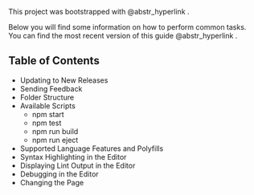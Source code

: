 This project was bootstrapped with @abstr_hyperlink .

Below you will find some information on how to perform common tasks.  
You can find the most recent version of this guide @abstr_hyperlink .

## Table of Contents

  * Updating to New Releases
  * Sending Feedback
  * Folder Structure
  * Available Scripts 
    * npm start
    * npm test
    * npm run build
    * npm run eject
  * Supported Language Features and Polyfills
  * Syntax Highlighting in the Editor
  * Displaying Lint Output in the Editor
  * Debugging in the Editor
  * Changing the Page <code><title></code>
  * Installing a Dependency
  * Importing a Component
  * Adding a Stylesheet
  * Post-Processing CSS
  * Adding a CSS Preprocessor (Sass, Less etc.)
  * Adding Images and Fonts
  * Using the <code>public</code> Folder 
    * Changing the HTML
    * Adding Assets Outside of the Module System
    * When to Use the <code>public</code> Folder
  * Using Global Variables
  * Adding Bootstrap 
    * Using a Custom Theme
  * Adding Flow
  * Adding Custom Environment Variables 
    * Referencing Environment Variables in the HTML
    * Adding Temporary Environment Variables In Your Shell
    * Adding Development Environment Variables In <code>.env</code>
  * Can I Use Decorators?
  * Integrating with an API Backend 
    * Node
    * Ruby on Rails
  * Proxying API Requests in Development
  * Using HTTPS in Development
  * Generating Dynamic <code><meta></code> Tags on the Server
  * Pre-Rendering into Static HTML Files
  * Injecting Data from the Server into the Page
  * Running Tests 
    * Filename Conventions
    * Command Line Interface
    * Version Control Integration
    * Writing Tests
    * Testing Components
    * Using Third Party Assertion Libraries
    * Initializing Test Environment
    * Focusing and Excluding Tests
    * Coverage Reporting
    * Continuous Integration
    * Disabling jsdom
    * Snapshot Testing
    * Editor Integration
  * Developing Components in Isolation
  * Making a Progressive Web App
  * Deployment 
    * Static Server
    * Other Solutions
    * Serving Apps with Client-Side Routing
    * Building for Relative Paths
    * Azure
    * Firebase
    * GitHub Pages
    * Heroku
    * Modulus
    * Netlify
    * Now
    * S @abstr_number and CloudFront
    * Surge
  * Advanced Configuration
  * Troubleshooting 
    * <code>npm start</code> doesn’t detect changes
    * <code>npm test</code> hangs on macOS Sierra
    * <code>npm run build</code> silently fails
    * <code>npm run build</code> fails on Heroku
  * Something Missing?



## Updating to New Releases

Create React App is divided into two packages:

  * `create-react-app` is a global command-line utility that you use to create new projects.
  * `react-scripts` is a development dependency in the generated projects (including this one).



You almost never need to update `create-react-app` itself: it delegates all the setup to `react-scripts`.

When you run `create-react-app`, it always creates the project with the latest version of `react-scripts` so you’ll get all the new features and improvements in newly created apps automatically.

To update an existing project to a new version of `react-scripts`, @abstr_hyperlink , find the version you’re currently on (check `package.json` in this folder if you’re not sure), and apply the migration instructions for the newer versions.

In most cases bumping the `react-scripts` version in `package.json` and running `npm install` in this folder should be enough, but it’s good to consult the @abstr_hyperlink for potential breaking changes.

We commit to keeping the breaking changes minimal so you can upgrade `react-scripts` painlessly.

## Sending Feedback

We are always open to @abstr_hyperlink .

## Folder Structure

After creation, your project should look like this:

@abstr_code_section 

For the project to build, **these files must exist with exact filenames** :

  * `public/index.html` is the page template;
  * `src/index.js` is the JavaScript entry point.



You can delete or rename the other files.

You may create subdirectories inside `src`. For faster rebuilds, only files inside `src` are processed by Webpack.  
You need to **put any JS and CSS files inside`src`** , or Webpack won’t see them.

Only files inside `public` can be used from `public/index.html`.  
Read instructions below for using assets from JavaScript and HTML.

You can, however, create more top-level directories.  
They will not be included in the production build so you can use them for things like documentation.

## Available Scripts

In the project directory, you can run:

### `npm start`

Runs the app in the development mode.  
Open @abstr_hyperlink to view it in the browser.

The page will reload if you make edits.  
You will also see any lint errors in the console.

### `npm test`

Launches the test runner in the interactive watch mode.  
See the section about running tests for more information.

### `npm run build`

Builds the app for production to the `build` folder.  
It correctly bundles React in production mode and optimizes the build for the best performance.

The build is minified and the filenames include the hashes.  
Your app is ready to be deployed!

See the section about deployment for more information.

### `npm run eject`

**Note: this is a one-way operation. Once you`eject`, you can’t go back!**

If you aren’t satisfied with the build tool and configuration choices, you can `eject` at any time. This command will remove the single build dependency from your project.

Instead, it will copy all the configuration files and the transitive dependencies (Webpack, Babel, ESLint, etc) right into your project so you have full control over them. All of the commands except `eject` will still work, but they will point to the copied scripts so you can tweak them. At this point you’re on your own.

You don’t have to ever use `eject`. The curated feature set is suitable for small and middle deployments, and you shouldn’t feel obligated to use this feature. However we understand that this tool wouldn’t be useful if you couldn’t customize it when you are ready for it.

## Supported Language Features and Polyfills

This project supports a superset of the latest JavaScript standard.  
In addition to @abstr_hyperlink syntax features, it also supports:

  * @abstr_hyperlink (ES @abstr_number ).
  * @abstr_hyperlink (ES @abstr_number ).
  * @abstr_hyperlink (stage @abstr_number proposal).
  * @abstr_hyperlink (stage @abstr_number proposal).
  * @abstr_hyperlink and @abstr_hyperlink syntax.



Learn more about @abstr_hyperlink .

While we recommend to use experimental proposals with some caution, Facebook heavily uses these features in the product code, so we intend to provide @abstr_hyperlink if any of these proposals change in the future.

Note that **the project only includes a few ES @abstr_number @abstr_hyperlink** :

  * @abstr_hyperlink via @abstr_hyperlink .
  * @abstr_hyperlink via @abstr_hyperlink .
  * @abstr_hyperlink via @abstr_hyperlink .



If you use any other ES @abstr_number + features that need **runtime support** (such as `Array.from()` or `Symbol`), make sure you are including the appropriate polyfills manually, or that the browsers you are targeting already support them.

## Syntax Highlighting in the Editor

To configure the syntax highlighting in your favorite text editor, head to the @abstr_hyperlink and follow the instructions. Some of the most popular editors are covered.

## Displaying Lint Output in the Editor

> Note: this feature is available with `react-scripts@ @abstr_number . @abstr_number . @abstr_number` and higher.

Some editors, including Sublime Text, Atom, and Visual Studio Code, provide plugins for ESLint.

They are not required for linting. You should see the linter output right in your terminal as well as the browser console. However, if you prefer the lint results to appear right in your editor, there are some extra steps you can do.

You would need to install an ESLint plugin for your editor first.

> **A note for Atom`linter-eslint` users**
> 
> If you are using the Atom `linter-eslint` plugin, make sure that **Use global ESLint installation** option is checked:
> 
> @abstr_image 
> 
> **For Visual Studio Code users**
> 
> VS Code ESLint plugin automatically detects Create React App's configuration file. So you do not need to create `eslintrc.json` at the root directory, except when you want to add your own rules. In that case, you should include CRA's config by adding this line:
> 
> @abstr_code_section 

Then add this block to the `package.json` file of your project:

@abstr_code_section 

Finally, you will need to install some packages _globally_ :

@abstr_code_section 

We recognize that this is suboptimal, but it is currently required due to the way we hide the ESLint dependency. The ESLint team is already @abstr_hyperlink so this may become unnecessary in a couple of months.

## Debugging in the Editor

**This feature is currently only supported by @abstr_hyperlink editor.**

Visual Studio Code supports live-editing and debugging out of the box with Create React App. This enables you as a developer to write and debug your React code without leaving the editor, and most importantly it enables you to have a continuous development workflow, where context switching is minimal, as you don’t have to switch between tools.

You would need to have the latest version of @abstr_hyperlink and VS Code @abstr_hyperlink installed.

Then add the block below to your `launch.json` file and put it inside the `.vscode` folder in your app’s root directory.

@abstr_code_section 

Start your app by running `npm start`, and start debugging in VS Code by pressing `F @abstr_number` or by clicking the green debug icon. You can now write code, set breakpoints, make changes to the code, and debug your newly modified code—all from your editor.

## Changing the Page `<title>`

You can find the source HTML file in the `public` folder of the generated project. You may edit the `<title>` tag in it to change the title from “React App” to anything else.

Note that normally you wouldn’t edit files in the `public` folder very often. For example, adding a stylesheet is done without touching the HTML.

If you need to dynamically update the page title based on the content, you can use the browser @abstr_hyperlink API. For more complex scenarios when you want to change the title from React components, you can use @abstr_hyperlink , a third party library.

If you use a custom server for your app in production and want to modify the title before it gets sent to the browser, you can follow advice in this section. Alternatively, you can pre-build each page as a static HTML file which then loads the JavaScript bundle, which is covered here.

## Installing a Dependency

The generated project includes React and ReactDOM as dependencies. It also includes a set of scripts used by Create React App as a development dependency. You may install other dependencies (for example, React Router) with `npm`:

@abstr_code_section 

## Importing a Component

This project setup supports ES @abstr_number modules thanks to Babel.  
While you can still use `require()` and `module.exports`, we encourage you to use @abstr_hyperlink instead.

For example:

### `Button.js`

@abstr_code_section 

### `DangerButton.js`

@abstr_code_section 

Be aware of the @abstr_hyperlink . It is a common source of mistakes.

We suggest that you stick to using default imports and exports when a module only exports a single thing (for example, a component). That’s what you get when you use `export default Button` and `import Button from './Button'`.

Named exports are useful for utility modules that export several functions. A module may have at most one default export and as many named exports as you like.

Learn more about ES @abstr_number modules:

  * @abstr_hyperlink 
  * @abstr_hyperlink 
  * @abstr_hyperlink 



## Adding a Stylesheet

This project setup uses @abstr_hyperlink for handling all assets. Webpack offers a custom way of “extending” the concept of `import` beyond JavaScript. To express that a JavaScript file depends on a CSS file, you need to **import the CSS from the JavaScript file** :

### `Button.css`

@abstr_code_section 

### `Button.js`

@abstr_code_section 

**This is not required for React** but many people find this feature convenient. You can read about the benefits of this approach @abstr_hyperlink . However you should be aware that this makes your code less portable to other build tools and environments than Webpack.

In development, expressing dependencies this way allows your styles to be reloaded on the fly as you edit them. In production, all CSS files will be concatenated into a single minified `.css` file in the build output.

If you are concerned about using Webpack-specific semantics, you can put all your CSS right into `src/index.css`. It would still be imported from `src/index.js`, but you could always remove that import if you later migrate to a different build tool.

## Post-Processing CSS

This project setup minifies your CSS and adds vendor prefixes to it automatically through @abstr_hyperlink so you don’t need to worry about it.

For example, this:

@abstr_code_section 

becomes this:

@abstr_code_section 

If you need to disable autoprefixing for some reason, @abstr_hyperlink .

## Adding a CSS Preprocessor (Sass, Less etc.)

Generally, we recommend that you don’t reuse the same CSS classes across different components. For example, instead of using a `.Button` CSS class in `<AcceptButton>` and `<RejectButton>` components, we recommend creating a `<Button>` component with its own `.Button` styles, that both `<AcceptButton>` and `<RejectButton>` can render (but @abstr_hyperlink ).

Following this rule often makes CSS preprocessors less useful, as features like mixins and nesting are replaced by component composition. You can, however, integrate a CSS preprocessor if you find it valuable. In this walkthrough, we will be using Sass, but you can also use Less, or another alternative.

First, let’s install the command-line interface for Sass:

@abstr_code_section 

Then in `package.json`, add the following lines to `scripts`:

@abstr_code_section 

> Note: To use a different preprocessor, replace `build-css` and `watch-css` commands according to your preprocessor’s documentation.

Now you can rename `src/App.css` to `src/App.scss` and run `npm run watch-css`. The watcher will find every Sass file in `src` subdirectories, and create a corresponding CSS file next to it, in our case overwriting `src/App.css`. Since `src/App.js` still imports `src/App.css`, the styles become a part of your application. You can now edit `src/App.scss`, and `src/App.css` will be regenerated.

To share variables between Sass files, you can use Sass imports. For example, `src/App.scss` and other component style files could include `@import "./shared.scss";` with variable definitions.

At this point you might want to remove all CSS files from the source control, and add `src/**/*.css` to your `.gitignore` file. It is generally a good practice to keep the build products outside of the source control.

As a final step, you may find it convenient to run `watch-css` automatically with `npm start`, and run `build-css` as a part of `npm run build`. You can use the `&&` operator to execute two scripts sequentially. However, there is no cross-platform way to run two scripts in parallel, so we will install a package for this:

@abstr_code_section 

Then we can change `start` and `build` scripts to include the CSS preprocessor commands:

@abstr_code_section 

Now running `npm start` and `npm run build` also builds Sass files. Note that `node-sass` seems to have an @abstr_hyperlink so you might need to restart the watcher when you create a file until it’s resolved.

## Adding Images and Fonts

With Webpack, using static assets like images and fonts works similarly to CSS.

You can **`import` an image right in a JavaScript module**. This tells Webpack to include that image in the bundle. Unlike CSS imports, importing an image or a font gives you a string value. This value is the final image path you can reference in your code.

Here is an example:

@abstr_code_section 

This ensures that when the project is built, Webpack will correctly move the images into the build folder, and provide us with correct paths.

This works in CSS too:

@abstr_code_section 

Webpack finds all relative module references in CSS (they start with `./`) and replaces them with the final paths from the compiled bundle. If you make a typo or accidentally delete an important file, you will see a compilation error, just like when you import a non-existent JavaScript module. The final filenames in the compiled bundle are generated by Webpack from content hashes. If the file content changes in the future, Webpack will give it a different name in production so you don’t need to worry about long-term caching of assets.

Please be advised that this is also a custom feature of Webpack.

**It is not required for React** but many people enjoy it (and React Native uses a similar mechanism for images).  
An alternative way of handling static assets is described in the next section.

## Using the `public` Folder

> Note: this feature is available with `react-scripts@ @abstr_number . @abstr_number . @abstr_number` and higher.

### Changing the HTML

The `public` folder contains the HTML file so you can tweak it, for example, to set the page title. The `<script>` tag with the compiled code will be added to it automatically during the build process.

### Adding Assets Outside of the Module System

You can also add other assets to the `public` folder.

Note that we normally encourage you to `import` assets in JavaScript files instead. For example, see the sections on adding a stylesheet and adding images and fonts. This mechanism provides a number of benefits:

  * Scripts and stylesheets get minified and bundled together to avoid extra network requests.
  * Missing files cause compilation errors instead of @abstr_number errors for your users.
  * Result filenames include content hashes so you don’t need to worry about browsers caching their old versions.



However there is an **escape hatch** that you can use to add an asset outside of the module system.

If you put a file into the `public` folder, it will **not** be processed by Webpack. Instead it will be copied into the build folder untouched. To reference assets in the `public` folder, you need to use a special variable called `PUBLIC_URL`.

Inside `index.html`, you can use it like this:

@abstr_code_section 

Only files inside the `public` folder will be accessible by `%PUBLIC_URL%` prefix. If you need to use a file from `src` or `node_modules`, you’ll have to copy it there to explicitly specify your intention to make this file a part of the build.

When you run `npm run build`, Create React App will substitute `%PUBLIC_URL%` with a correct absolute path so your project works even if you use client-side routing or host it at a non-root URL.

In JavaScript code, you can use `process.env.PUBLIC_URL` for similar purposes:

@abstr_code_section 

Keep in mind the downsides of this approach:

  * None of the files in `public` folder get post-processed or minified.
  * Missing files will not be called at compilation time, and will cause @abstr_number errors for your users.
  * Result filenames won’t include content hashes so you’ll need to add query arguments or rename them every time they change.



### When to Use the `public` Folder

Normally we recommend importing stylesheets, images, and fonts from JavaScript. The `public` folder is useful as a workaround for a number of less common cases:

  * You need a file with a specific name in the build output, such as @abstr_hyperlink .
  * You have thousands of images and need to dynamically reference their paths.
  * You want to include a small script like @abstr_hyperlink outside of the bundled code.
  * Some library may be incompatible with Webpack and you have no other option but to include it as a `<script>` tag.



Note that if you add a `<script>` that declares global variables, you also need to read the next section on using them.

## Using Global Variables

When you include a script in the HTML file that defines global variables and try to use one of these variables in the code, the linter will complain because it cannot see the definition of the variable.

You can avoid this by reading the global variable explicitly from the `window` object, for example:

@abstr_code_section 

This makes it obvious you are using a global variable intentionally rather than because of a typo.

Alternatively, you can force the linter to ignore any line by adding `// eslint-disable-line` after it.

## Adding Bootstrap

You don’t have to use @abstr_hyperlink together with React but it is a popular library for integrating Bootstrap with React apps. If you need it, you can integrate it with Create React App by following these steps:

Install React Bootstrap and Bootstrap from npm. React Bootstrap does not include Bootstrap CSS so this needs to be installed as well:

@abstr_code_section 

Import Bootstrap CSS and optionally Bootstrap theme CSS in the beginning of your `src/index.js` file:

@abstr_code_section 

Import required React Bootstrap components within `src/App.js` file or your custom component files:

@abstr_code_section 

Now you are ready to use the imported React Bootstrap components within your component hierarchy defined in the render method. Here is an example @abstr_hyperlink redone using React Bootstrap.

### Using a Custom Theme

Sometimes you might need to tweak the visual styles of Bootstrap (or equivalent package).  
We suggest the following approach:

  * Create a new package that depends on the package you wish to customize, e.g. Bootstrap.
  * Add the necessary build steps to tweak the theme, and publish your package on npm.
  * Install your own theme npm package as a dependency of your app.



Here is an example of adding a @abstr_hyperlink that follows these steps.

## Adding Flow

Flow is a static type checker that helps you write code with fewer bugs. Check out this @abstr_hyperlink if you are new to this concept.

Recent versions of @abstr_hyperlink work with Create React App projects out of the box.

To add Flow to a Create React App project, follow these steps:

@abstr_number . Run `npm install --save-dev flow-bin` (or `yarn add --dev flow-bin`). @abstr_number . Add `"flow": "flow"` to the `scripts` section of your `package.json`. @abstr_number . Run `npm run flow -- init` (or `yarn flow -- init`) to create a @abstr_hyperlink in the root directory. @abstr_number . Add `// @flow` to any files you want to type check (for example, to `src/App.js`).

Now you can run `npm run flow` (or `yarn flow`) to check the files for type errors. You can optionally use an IDE like @abstr_hyperlink for a better integrated experience. In the future we plan to integrate it into Create React App even more closely.

To learn more about Flow, check out @abstr_hyperlink .

## Adding Custom Environment Variables

> Note: this feature is available with `react-scripts@ @abstr_number . @abstr_number . @abstr_number` and higher.

Your project can consume variables declared in your environment as if they were declared locally in your JS files. By default you will have `NODE_ENV` defined for you, and any other environment variables starting with `REACT_APP_`.

**The environment variables are embedded during the build time**. Since Create React App produces a static HTML/CSS/JS bundle, it can’t possibly read them at runtime. To read them at runtime, you would need to load HTML into memory on the server and replace placeholders in runtime, just like described here. Alternatively you can rebuild the app on the server anytime you change them.

> Note: You must create custom environment variables beginning with `REACT_APP_`. Any other variables except `NODE_ENV` will be ignored to avoid accidentally @abstr_hyperlink . Changing any environment variables will require you to restart the development server if it is running.

These environment variables will be defined for you on `process.env`. For example, having an environment variable named `REACT_APP_SECRET_CODE` will be exposed in your JS as `process.env.REACT_APP_SECRET_CODE`.

There is also a special built-in environment variable called `NODE_ENV`. You can read it from `process.env.NODE_ENV`. When you run `npm start`, it is always equal to `'development'`, when you run `npm test` it is always equal to `'test'`, and when you run `npm run build` to make a production bundle, it is always equal to `'production'`. **You cannot override`NODE_ENV` manually.** This prevents developers from accidentally deploying a slow development build to production.

These environment variables can be useful for displaying information conditionally based on where the project is deployed or consuming sensitive data that lives outside of version control.

First, you need to have environment variables defined. For example, let’s say you wanted to consume a secret defined in the environment inside a `<form>`:

@abstr_code_section 

During the build, `process.env.REACT_APP_SECRET_CODE` will be replaced with the current value of the `REACT_APP_SECRET_CODE` environment variable. Remember that the `NODE_ENV` variable will be set for you automatically.

When you load the app in the browser and inspect the `<input>`, you will see its value set to `abcdef`, and the bold text will show the environment provided when using `npm start`:

@abstr_code_section 

The above form is looking for a variable called `REACT_APP_SECRET_CODE` from the environment. In order to consume this value, we need to have it defined in the environment. This can be done using two ways: either in your shell or in a `.env` file. Both of these ways are described in the next few sections.

Having access to the `NODE_ENV` is also useful for performing actions conditionally:

@abstr_code_section 

When you compile the app with `npm run build`, the minification step will strip out this condition, and the resulting bundle will be smaller.

### Referencing Environment Variables in the HTML

> Note: this feature is available with `react-scripts@ @abstr_number . @abstr_number . @abstr_number` and higher.

You can also access the environment variables starting with `REACT_APP_` in the `public/index.html`. For example:

@abstr_code_section 

Note that the caveats from the above section apply:

  * Apart from a few built-in variables (`NODE_ENV` and `PUBLIC_URL`), variable names must start with `REACT_APP_` to work.
  * The environment variables are injected at build time. If you need to inject them at runtime, follow this approach instead.



### Adding Temporary Environment Variables In Your Shell

Defining environment variables can vary between OSes. It’s also important to know that this manner is temporary for the life of the shell session.

#### Windows (cmd.exe)

@abstr_code_section 

(Note: the lack of whitespace is intentional.)

#### Linux, macOS (Bash)

@abstr_code_section 

### Adding Development Environment Variables In `.env`

> Note: this feature is available with `react-scripts@ @abstr_number . @abstr_number . @abstr_number` and higher.

To define permanent environment variables, create a file called `.env` in the root of your project:

@abstr_code_section 

These variables will act as the defaults if the machine does not explicitly set them.  
Please refer to the @abstr_hyperlink for more details.

> Note: If you are defining environment variables for development, your CI and/or hosting platform will most likely need these defined as well. Consult their documentation how to do this. For example, see the documentation for @abstr_hyperlink or @abstr_hyperlink .

## Can I Use Decorators?

Many popular libraries use @abstr_hyperlink in their documentation.  
Create React App doesn’t support decorator syntax at the moment because:

  * It is an experimental proposal and is subject to change.
  * The current specification version is not officially supported by Babel.
  * If the specification changes, we won’t be able to write a codemod because we don’t use them internally at Facebook.



However in many cases you can rewrite decorator-based code without decorators just as fine.  
Please refer to these two threads for reference:

  * @abstr_hyperlink 
  * @abstr_hyperlink 



Create React App will add decorator support when the specification advances to a stable stage.

## Integrating with an API Backend

These tutorials will help you to integrate your app with an API backend running on another port, using `fetch()` to access it.

### Node

Check out @abstr_hyperlink . You can find the companion GitHub repository @abstr_hyperlink .

### Ruby on Rails

Check out @abstr_hyperlink . You can find the companion GitHub repository @abstr_hyperlink .

## Proxying API Requests in Development

> Note: this feature is available with `react-scripts@ @abstr_number . @abstr_number . @abstr_number` and higher.

People often serve the front-end React app from the same host and port as their backend implementation.  
For example, a production setup might look like this after the app is deployed:

@abstr_code_section 

Such setup is **not** required. However, if you **do** have a setup like this, it is convenient to write requests like `fetch('/api/todos')` without worrying about redirecting them to another host or port during development.

To tell the development server to proxy any unknown requests to your API server in development, add a `proxy` field to your `package.json`, for example:

@abstr_code_section 

This way, when you `fetch('/api/todos')` in development, the development server will recognize that it’s not a static asset, and will proxy your request to `http://localhost: @abstr_number /api/todos` as a fallback. The development server will only attempt to send requests without a `text/html` accept header to the proxy.

Conveniently, this avoids @abstr_hyperlink and error messages like this in development:

@abstr_code_section 

Keep in mind that `proxy` only has effect in development (with `npm start`), and it is up to you to ensure that URLs like `/api/todos` point to the right thing in production. You don’t have to use the `/api` prefix. Any unrecognized request without a `text/html` accept header will be redirected to the specified `proxy`.

The `proxy` option supports HTTP, HTTPS and WebSocket connections.  
If the `proxy` option is **not** flexible enough for you, alternatively you can:

  * Enable CORS on your server ( @abstr_hyperlink ).
  * Use environment variables to inject the right server host and port into your app.



## Using HTTPS in Development

> Note: this feature is available with `react-scripts@ @abstr_number . @abstr_number . @abstr_number` and higher.

You may require the dev server to serve pages over HTTPS. One particular case where this could be useful is when using the "proxy" feature to proxy requests to an API server when that API server is itself serving HTTPS.

To do this, set the `HTTPS` environment variable to `true`, then start the dev server as usual with `npm start`:

#### Windows (cmd.exe)

@abstr_code_section 

(Note: the lack of whitespace is intentional.)

#### Linux, macOS (Bash)

@abstr_code_section 

Note that the server will use a self-signed certificate, so your web browser will almost definitely display a warning upon accessing the page.

## Generating Dynamic `<meta>` Tags on the Server

Since Create React App doesn’t support server rendering, you might be wondering how to make `<meta>` tags dynamic and reflect the current URL. To solve this, we recommend to add placeholders into the HTML, like this:

@abstr_code_section 

Then, on the server, regardless of the backend you use, you can read `index.html` into memory and replace `__OG_TITLE__`, `__OG_DESCRIPTION__`, and any other placeholders with values depending on the current URL. Just make sure to sanitize and escape the interpolated values so that they are safe to embed into HTML!

If you use a Node server, you can even share the route matching logic between the client and the server. However duplicating it also works fine in simple cases.

## Pre-Rendering into Static HTML Files

If you’re hosting your `build` with a static hosting provider you can use @abstr_hyperlink to generate HTML pages for each route, or relative link, in your application. These pages will then seamlessly become active, or “hydrated”, when the JavaScript bundle has loaded.

There are also opportunities to use this outside of static hosting, to take the pressure off the server when generating and caching routes.

The primary benefit of pre-rendering is that you get the core content of each page _with_ the HTML payload—regardless of whether or not your JavaScript bundle successfully downloads. It also increases the likelihood that each route of your application will be picked up by search engines.

You can read more about @abstr_hyperlink .

## Injecting Data from the Server into the Page

Similarly to the previous section, you can leave some placeholders in the HTML that inject global variables, for example:

@abstr_code_section 

Then, on the server, you can replace `__SERVER_DATA__` with a JSON of real data right before sending the response. The client code can then read `window.SERVER_DATA` to use it. **Make sure to @abstr_hyperlink as it makes your app vulnerable to XSS attacks.**

## Running Tests

> Note: this feature is available with `react-scripts@ @abstr_number . @abstr_number . @abstr_number` and higher.  
>  @abstr_hyperlink 

Create React App uses @abstr_hyperlink as its test runner. To prepare for this integration, we did a @abstr_hyperlink of Jest so if you heard bad things about it years ago, give it another try.

Jest is a Node-based runner. This means that the tests always run in a Node environment and not in a real browser. This lets us enable fast iteration speed and prevent flakiness.

While Jest provides browser globals such as `window` thanks to @abstr_hyperlink , they are only approximations of the real browser behavior. Jest is intended to be used for unit tests of your logic and your components rather than the DOM quirks.

We recommend that you use a separate tool for browser end-to-end tests if you need them. They are beyond the scope of Create React App.

### Filename Conventions

Jest will look for test files with any of the following popular naming conventions:

  * Files with `.js` suffix in `__tests__` folders.
  * Files with `.test.js` suffix.
  * Files with `.spec.js` suffix.



The `.test.js` / `.spec.js` files (or the `__tests__` folders) can be located at any depth under the `src` top level folder.

We recommend to put the test files (or `__tests__` folders) next to the code they are testing so that relative imports appear shorter. For example, if `App.test.js` and `App.js` are in the same folder, the test just needs to `import App from './App'` instead of a long relative path. Colocation also helps find tests more quickly in larger projects.

### Command Line Interface

When you run `npm test`, Jest will launch in the watch mode. Every time you save a file, it will re-run the tests, just like `npm start` recompiles the code.

The watcher includes an interactive command-line interface with the ability to run all tests, or focus on a search pattern. It is designed this way so that you can keep it open and enjoy fast re-runs. You can learn the commands from the “Watch Usage” note that the watcher prints after every run:

@abstr_image 

### Version Control Integration

By default, when you run `npm test`, Jest will only run the tests related to files changed since the last commit. This is an optimization designed to make your tests runs fast regardless of how many tests you have. However it assumes that you don’t often commit the code that doesn’t pass the tests.

Jest will always explicitly mention that it only ran tests related to the files changed since the last commit. You can also press `a` in the watch mode to force Jest to run all tests.

Jest will always run all tests on a continuous integration server or if the project is not inside a Git or Mercurial repository.

### Writing Tests

To create tests, add `it()` (or `test()`) blocks with the name of the test and its code. You may optionally wrap them in `describe()` blocks for logical grouping but this is neither required nor recommended.

Jest provides a built-in `expect()` global function for making assertions. A basic test could look like this:

@abstr_code_section 

All `expect()` matchers supported by Jest are @abstr_hyperlink .  
You can also use @abstr_hyperlink to create “spies” or mock functions.

### Testing Components

There is a broad spectrum of component testing techniques. They range from a “smoke test” verifying that a component renders without throwing, to shallow rendering and testing some of the output, to full rendering and testing component lifecycle and state changes.

Different projects choose different testing tradeoffs based on how often components change, and how much logic they contain. If you haven’t decided on a testing strategy yet, we recommend that you start with creating simple smoke tests for your components:

@abstr_code_section 

This test mounts a component and makes sure that it didn’t throw during rendering. Tests like this provide a lot value with very little effort so they are great as a starting point, and this is the test you will find in `src/App.test.js`.

When you encounter bugs caused by changing components, you will gain a deeper insight into which parts of them are worth testing in your application. This might be a good time to introduce more specific tests asserting specific expected output or behavior.

If you’d like to test components in isolation from the child components they render, we recommend using @abstr_hyperlink from @abstr_hyperlink . You can write a smoke test with it too:

@abstr_code_section 

@abstr_code_section 

Unlike the previous smoke test using `ReactDOM.render()`, this test only renders `<App>` and doesn’t go deeper. For example, even if `<App>` itself renders a `<Button>` that throws, this test will pass. Shallow rendering is great for isolated unit tests, but you may still want to create some full rendering tests to ensure the components integrate correctly. Enzyme supports @abstr_hyperlink , and you can also use it for testing state changes and component lifecycle.

You can read the @abstr_hyperlink for more testing techniques. Enzyme documentation uses Chai and Sinon for assertions but you don’t have to use them because Jest provides built-in `expect()` and `jest.fn()` for spies.

Here is an example from Enzyme documentation that asserts specific output, rewritten to use Jest matchers:

@abstr_code_section 

All Jest matchers are @abstr_hyperlink .  
Nevertheless you can use a third-party assertion library like @abstr_hyperlink if you want to, as described below.

Additionally, you might find @abstr_hyperlink helpful to simplify your tests with readable matchers. The above `contains` code can be written simpler with jest-enzyme.

@abstr_code_section 

To setup jest-enzyme with Create React App, follow the instructions for initializing your test environment to import `jest-enzyme`.

@abstr_code_section 

@abstr_code_section 

### Using Third Party Assertion Libraries

We recommend that you use `expect()` for assertions and `jest.fn()` for spies. If you are having issues with them please @abstr_hyperlink , and we’ll fix them. We intend to keep making them better for React, supporting, for example, @abstr_hyperlink .

However, if you are used to other libraries, such as @abstr_hyperlink and @abstr_hyperlink , or if you have existing code using them that you’d like to port over, you can import them normally like this:

@abstr_code_section 

and then use them in your tests like you normally do.

### Initializing Test Environment

> Note: this feature is available with `react-scripts@ @abstr_number . @abstr_number . @abstr_number` and higher.

If your app uses a browser API that you need to mock in your tests or if you just need a global setup before running your tests, add a `src/setupTests.js` to your project. It will be automatically executed before running your tests.

For example:

#### `src/setupTests.js`

@abstr_code_section 

### Focusing and Excluding Tests

You can replace `it()` with `xit()` to temporarily exclude a test from being executed.  
Similarly, `fit()` lets you focus on a specific test without running any other tests.

### Coverage Reporting

Jest has an integrated coverage reporter that works well with ES @abstr_number and requires no configuration.  
Run `npm test -- --coverage` (note extra `--` in the middle) to include a coverage report like this:

@abstr_image 

Note that tests run much slower with coverage so it is recommended to run it separately from your normal workflow.

### Continuous Integration

By default `npm test` runs the watcher with interactive CLI. However, you can force it to run tests once and finish the process by setting an environment variable called `CI`.

When creating a build of your application with `npm run build` linter warnings are not checked by default. Like `npm test`, you can force the build to perform a linter warning check by setting the environment variable `CI`. If any warnings are encountered then the build fails.

Popular CI servers already set the environment variable `CI` by default but you can do this yourself too:

### On CI servers

#### Travis CI

@abstr_number . Following the @abstr_hyperlink guide for syncing your GitHub repository with Travis. You may need to initialize some settings manually in your @abstr_hyperlink page. @abstr_number . Add a `.travis.yml` file to your git repository. @abstr_code_section @abstr_number . Trigger your first build with a git push. @abstr_number . @abstr_hyperlink if needed.

### On your own environment

##### Windows (cmd.exe)

@abstr_code_section 

@abstr_code_section 

(Note: the lack of whitespace is intentional.)

##### Linux, macOS (Bash)

@abstr_code_section 

@abstr_code_section 

The test command will force Jest to run tests once instead of launching the watcher.

> If you find yourself doing this often in development, please @abstr_hyperlink to tell us about your use case because we want to make watcher the best experience and are open to changing how it works to accommodate more workflows.

The build command will check for linter warnings and fail if any are found.

### Disabling jsdom

By default, the `package.json` of the generated project looks like this:

@abstr_code_section 

If you know that none of your tests depend on @abstr_hyperlink , you can safely remove `--env=jsdom`, and your tests will run faster.  
To help you make up your mind, here is a list of APIs that **need jsdom** :

  * Any browser globals like `window` and `document`
  * @abstr_hyperlink 
  * @abstr_hyperlink ( @abstr_hyperlink for the above)
  * @abstr_hyperlink in @abstr_hyperlink 



In contrast, **jsdom is not needed** for the following APIs:

  * @abstr_hyperlink (shallow rendering)
  * @abstr_hyperlink in @abstr_hyperlink 



Finally, jsdom is also not needed for @abstr_hyperlink .

### Snapshot Testing

Snapshot testing is a feature of Jest that automatically generates text snapshots of your components and saves them on the disk so if the UI output changes, you get notified without manually writing any assertions on the component output. @abstr_hyperlink 

### Editor Integration

If you use @abstr_hyperlink , there is a @abstr_hyperlink which works with Create React App out of the box. This provides a lot of IDE-like features while using a text editor: showing the status of a test run with potential fail messages inline, starting and stopping the watcher automatically, and offering one-click snapshot updates.

@abstr_image 

## Developing Components in Isolation

Usually, in an app, you have a lot of UI components, and each of them has many different states. For an example, a simple button component could have following states:

  * With a text label.
  * With an emoji.
  * In the disabled mode.



Usually, it’s hard to see these states without running a sample app or some examples.

Create React App doesn’t include any tools for this by default, but you can easily add @abstr_hyperlink to your project. **It is a third-party tool that lets you develop components and see all their states in isolation from your app**.

@abstr_image 

You can also deploy your Storybook as a static app. This way, everyone in your team can view and review different states of UI components without starting a backend server or creating an account in your app.

**Here’s how to setup your app with Storybook:**

First, install the following npm package globally:

@abstr_code_section 

Then, run the following command inside your app’s directory:

@abstr_code_section 

After that, follow the instructions on the screen.

Learn more about React Storybook:

  * Screencast: @abstr_hyperlink 
  * @abstr_hyperlink 
  * @abstr_hyperlink 
  * @abstr_hyperlink with React Storybook



## Making a Progressive Web App

You can turn your React app into a @abstr_hyperlink by following the steps in @abstr_hyperlink .

## Deployment

`npm run build` creates a `build` directory with a production build of your app. Set up your favourite HTTP server so that a visitor to your site is served `index.html`, and requests to static paths like `/static/js/main.<hash>.js` are served with the contents of the `/static/js/main.<hash>.js` file.

### Static Server

For environments using @abstr_hyperlink , the easiest way to handle this would be to install @abstr_hyperlink and let it handle the rest:

@abstr_code_section 

The last command shown above will serve your static site on the port _* @abstr_number *_. Like many of @abstr_hyperlink ’s internal settings, the port can be adjusted using the `-p` or `--port` flags.

Run this command to get a full list of the options available:

@abstr_code_section 

### Other Solutions

You don’t necessarily need a static server in order to run a Create React App project in production. It works just as fine integrated into an existing dynamic one.

Here’s a programmatic example using @abstr_hyperlink and @abstr_hyperlink :

@abstr_code_section 

The choice of your server software isn’t important either. Since Create React App is completely platform-agnostic, there’s no need to explicitly use Node.

The `build` folder with static assets is the only output produced by Create React App.

However this is not quite enough if you use client-side routing. Read the next section if you want to support URLs like `/todos/ @abstr_number` in your single-page app.

### Serving Apps with Client-Side Routing

If you use routers that use the HTML @abstr_number @abstr_hyperlink under the hood (for example, @abstr_hyperlink with `browserHistory`), many static file servers will fail. For example, if you used React Router with a route for `/todos/ @abstr_number`, the development server will respond to `localhost: @abstr_number /todos/ @abstr_number` properly, but an Express serving a production build as above will not.

This is because when there is a fresh page load for a `/todos/ @abstr_number`, the server looks for the file `build/todos/ @abstr_number` and does not find it. The server needs to be configured to respond to a request to `/todos/ @abstr_number` by serving `index.html`. For example, we can amend our Express example above to serve `index.html` for any unknown paths:

@abstr_code_section 

If you’re using @abstr_hyperlink , you need to create a `.htaccess` file in the `public` folder that looks like this:

@abstr_code_section 

It will get copied to the `build` folder when you run `npm run build`.

Now requests to `/todos/ @abstr_number` will be handled correctly both in development and in production.

### Building for Relative Paths

By default, Create React App produces a build assuming your app is hosted at the server root.  
To override this, specify the `homepage` in your `package.json`, for example:

@abstr_code_section 

This will let Create React App correctly infer the root path to use in the generated HTML file.

#### Serving the Same Build from Different Paths

> Note: this feature is available with `react-scripts@ @abstr_number . @abstr_number . @abstr_number` and higher.

If you are not using the HTML @abstr_number `pushState` history API or not using client-side routing at all, it is unnecessary to specify the URL from which your app will be served. Instead, you can put this in your `package.json`:

@abstr_code_section 

This will make sure that all the asset paths are relative to `index.html`. You will then be able to move your app from `http://mywebsite.com` to `http://mywebsite.com/relativepath` or even `http://mywebsite.com/relative/path` without having to rebuild it.

### Azure

See @abstr_hyperlink blog post on how to deploy your React app to @abstr_hyperlink .

### Firebase

Install the Firebase CLI if you haven’t already by running `npm install -g firebase-tools`. Sign up for a @abstr_hyperlink and create a new project. Run `firebase login` and login with your previous created Firebase account.

Then run the `firebase init` command from your project’s root. You need to choose the **Hosting: Configure and deploy Firebase Hosting sites** and choose the Firebase project you created in the previous step. You will need to agree with `database.rules.json` being created, choose `build` as the public directory, and also agree to **Configure as a single-page app** by replying with `y`.

@abstr_code_section 

Now, after you create a production build with `npm run build`, you can deploy it by running `firebase deploy`.

@abstr_code_section 

For more information see @abstr_hyperlink .

### GitHub Pages

> Note: this feature is available with `react-scripts@ @abstr_number . @abstr_number . @abstr_number` and higher.

#### Step @abstr_number : Add `homepage` to `package.json`

**The step below is important!**  
**If you skip it, your app will not deploy correctly.**

Open your `package.json` and add a `homepage` field:

@abstr_code_section 

Create React App uses the `homepage` field to determine the root URL in the built HTML file.

#### Step @abstr_number : Install `gh-pages` and add `deploy` to `scripts` in `package.json`

Now, whenever you run `npm run build`, you will see a cheat sheet with instructions on how to deploy to GitHub Pages.

To publish it at @abstr_hyperlink , run:

@abstr_code_section 

Add the following scripts in your `package.json`:

@abstr_code_section 

The `predeploy` script will run automatically before `deploy` is run.

#### Step @abstr_number : Deploy the site by running `npm run deploy`

Then run:

@abstr_code_section 

#### Step @abstr_number : Ensure your project’s settings use `gh-pages`

Finally, make sure **GitHub Pages** option in your GitHub project settings is set to use the `gh-pages` branch:

@abstr_image 

#### Step @abstr_number : Optionally, configure the domain

You can configure a custom domain with GitHub Pages by adding a `CNAME` file to the `public/` folder.

#### Notes on client-side routing

GitHub Pages doesn’t support routers that use the HTML @abstr_number `pushState` history API under the hood (for example, React Router using `browserHistory`). This is because when there is a fresh page load for a url like `http://user.github.io/todomvc/todos/ @abstr_number`, where `/todos/ @abstr_number` is a frontend route, the GitHub Pages server returns @abstr_number because it knows nothing of `/todos/ @abstr_number`. If you want to add a router to a project hosted on GitHub Pages, here are a couple of solutions:

  * You could switch from using HTML @abstr_number history API to routing with hashes. If you use React Router, you can switch to `hashHistory` for this effect, but the URL will be longer and more verbose (for example, `http://user.github.io/todomvc/#/todos/ @abstr_number ?_k=yknaj`). @abstr_hyperlink about different history implementations in React Router.
  * Alternatively, you can use a trick to teach GitHub Pages to handle @abstr_number by redirecting to your `index.html` page with a special redirect parameter. You would need to add a `@abstr_number .html` file with the redirection code to the `build` folder before deploying your project, and you’ll need to add code handling the redirect parameter to `index.html`. You can find a detailed explanation of this technique @abstr_hyperlink .



### Heroku

Use the @abstr_hyperlink .  
You can find instructions in @abstr_hyperlink .

#### Resolving Heroku Deployment Errors

Sometimes `npm run build` works locally but fails during deploy via Heroku. Following are the most common cases.

##### "Module not found: Error: Cannot resolve 'file' or 'directory'"

If you get something like this:

@abstr_code_section 

It means you need to ensure that the lettercase of the file or directory you `import` matches the one you see on your filesystem or on GitHub.

This is important because Linux (the operating system used by Heroku) is case sensitive. So `MyDirectory` and `mydirectory` are two distinct directories and thus, even though the project builds locally, the difference in case breaks the `import` statements on Heroku remotes.

##### "Could not find a required file."

If you exclude or ignore necessary files from the package you will see a error similar this one:

@abstr_code_section 

In this case, ensure that the file is there with the proper lettercase and that’s not ignored on your local `.gitignore` or `~/.gitignore_global`.

### Modulus

See the @abstr_hyperlink on how to deploy your react app to Modulus.

## Netlify

**To do a manual deploy to Netlify’s CDN:**

@abstr_code_section 

Choose `build` as the path to deploy.

**To setup continuous delivery:**

With this setup Netlify will build and deploy when you push to git or open a pull request:

@abstr_number . @abstr_hyperlink @abstr_number . Pick your Git hosting service and select your repository @abstr_number . Click `Build your site`

**Support for client-side routing:**

To support `pushState`, make sure to create a `public/_redirects` file with the following rewrite rules:

@abstr_code_section 

When you build the project, Create React App will place the `public` folder contents into the build output.

### Now

@abstr_hyperlink offers a zero-configuration single-command deployment.

@abstr_number . Install the `now` command-line tool either via the recommended @abstr_hyperlink or via node with `npm install -g now`.

@abstr_number . Install `serve` by running `npm install --save serve`.

@abstr_number . Add this line to `scripts` in `package.json`:
    
    
     @abstr_code_section
    

@abstr_number . Run `now` from your project directory. You will see a **now.sh** URL in your output like this:
    
    
     @abstr_code_section 
    
    Paste that URL into your browser when the build is complete, and you will see your deployed app.
    

Details are available in @abstr_hyperlink 

### S @abstr_number and CloudFront

See this @abstr_hyperlink on how to deploy your React app to Amazon Web Services @abstr_hyperlink and @abstr_hyperlink .

### Surge

Install the Surge CLI if you haven’t already by running `npm install -g surge`. Run the `surge` command and log in you or create a new account. You just need to specify the _build_ folder and your custom domain, and you are done.

@abstr_code_section 

Note that in order to support routers that use HTML @abstr_number `pushState` API, you may want to rename the `index.html` in your build folder to `@abstr_number .html` before deploying to Surge. This @abstr_hyperlink .

## Advanced Configuration

You can adjust various development and production settings by setting environment variables in your shell or with .env.

Variable | Development | Production | Usage :--- | :---: | :---: | :--- BROWSER | :white_check_mark: | :x: | By default, Create React App will open the default system browser, favoring Chrome on macOS. Specify a @abstr_hyperlink to override this behavior, or set it to `none` to disable it completely. HOST | :white_check_mark: | :x: | By default, the development web server binds to `localhost`. You may use this variable to specify a different host. PORT | :white_check_mark: | :x: | By default, the development web server will attempt to listen on port @abstr_number or prompt you to attempt the next available port. You may use this variable to specify a different port. HTTPS | :white_check_mark: | :x: | When set to `true`, Create React App will run the development server in `https` mode. PUBLIC_URL | :x: | :white_check_mark: | Create React App assumes your application is hosted at the serving web server's root or a subpath as specified in <code>package.json</code> (<code>homepage</code>). Normally, Create React App ignores the hostname. You may use this variable to force assets to be referenced verbatim to the url you provide (hostname included). This may be particularly useful when using a CDN to host your application. CI | :large_orange_diamond: | :white_check_mark: | When set to `true`, Create React App treats warnings as failures in the build. It also makes the test runner non-watching. Most CIs set this flag by default.

## Troubleshooting

### `npm start` doesn’t detect changes

When you save a file while `npm start` is running, the browser should refresh with the updated code.  
If this doesn’t happen, try one of the following workarounds:

  * If your project is in a Dropbox folder, try moving it out.
  * If the watcher doesn’t see a file called `index.js` and you’re referencing it by the folder name, you @abstr_hyperlink due to a Webpack bug.
  * Some editors like Vim and IntelliJ have a “safe write” feature that currently breaks the watcher. You will need to disable it. Follow the instructions in @abstr_hyperlink .
  * If your project path contains parentheses, try moving the project to a path without them. This is caused by a @abstr_hyperlink .
  * On Linux and macOS, you might need to @abstr_hyperlink to allow more watchers.
  * If the project runs inside a virtual machine such as (a Vagrant provisioned) VirtualBox, create an `.env` file in your project directory if it doesn’t exist, and add `CHOKIDAR_USEPOLLING=true` to it. This ensures that the next time you run `npm start`, the watcher uses the polling mode, as necessary inside a VM.



If none of these solutions help please leave a comment @abstr_hyperlink .

### `npm test` hangs on macOS Sierra

If you run `npm test` and the console gets stuck after printing `react-scripts test --env=jsdom` to the console there might be a problem with your @abstr_hyperlink installation as described in @abstr_hyperlink .

We recommend deleting `node_modules` in your project and running `npm install` (or `yarn` if you use it) first. If it doesn't help, you can try one of the numerous workarounds mentioned in these issues:

  * @abstr_hyperlink 
  * @abstr_hyperlink 
  * @abstr_hyperlink 



It is reported that installing Watchman @abstr_number . @abstr_number . @abstr_number or newer fixes the issue. If you use @abstr_hyperlink , you can run these commands to update it:

@abstr_code_section 

You can find @abstr_hyperlink on the Watchman documentation page.

If this still doesn’t help, try running `launchctl unload -F ~/Library/LaunchAgents/com.github.facebook.watchman.plist`.

There are also reports that _uninstalling_ Watchman fixes the issue. So if nothing else helps, remove it from your system and try again.

### `npm run build` silently fails

It is reported that `npm run build` can fail on machines with no swap space, which is common in cloud environments. If @abstr_hyperlink , consider adding some swap space to the machine you’re building on, or build the project locally.

### `npm run build` fails on Heroku

This may be a problem with case sensitive filenames. Please refer to this section.

## Something Missing?

If you have ideas for more “How To” recipes that should be on this page, @abstr_hyperlink or @abstr_hyperlink 

